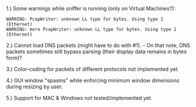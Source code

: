 1.) Some warnings while sniffer is running (only on Virtual Machines?):
```
WARNING: PcapWriter: unknown LL type for bytes. Using type 1 (Ethernet)
WARNING: more PcapWriter: unknown LL type for bytes. Using type 1 (Ethernet)
```

2.) Cannot load DNS packets (might have to do with #1).
    - On that note, DNS packets sometimes still bypass parsing (their display data remains in bytes form)?

3.) Color-coding for packets of different protocols not implemented yet.

4.) GUI window "spasms" while enforcing minimum window dimensions during resizing by user.

5.) Support for MAC & Windows not tested/implemented yet.
